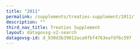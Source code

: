 ```yaml
---
title: "2011"
permalink: /supplements/treaties-supplement/2011/
description: ""
third_nav_title: Treaties Supplement
layout: datagovsg-v2-search
datagovsg-id: d_930d3b39012aca9fbf4763eafdf6c597
---
```

